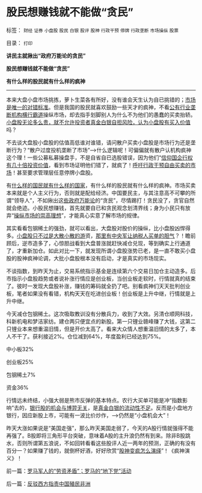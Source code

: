# 股民想赚钱就不能做“贪民”

标签： `财经` `证券` `小盘股` `股民` `白银` `股评` `股神` `行政干预` `停牌` `行政垄断` `市场操纵` `股票` 

目录： `打印`

**讲民主就揪出“政府万能论的贪民”**

**股民想赚钱就不能做“贪民”**

**有什么样的股民就有什么样的疯神**

****

本来大盘小盘市场挑拣，萝卜生菜各有所好，没有谁会天生认为自已挑错的；[市场是唯一的对错标准](../../../2009/4/26/市场信号是万能的，通货紧缩不可怕.md)。但是我国的股民就喜欢鼓励一些天才的疯神，不看[公有行业垄断机构横行霸道](../../../2009/3/20/汇源案中行政垄断反垄断法高效执行.md)操纵市场，却去指手划脚别人为什么不为他们的愚蠢的买卖抬轿。[小盘股无论多么贵，就不允许投资者真金白银自担风险，认为小盘股有买入价值](../../../2009/12/2/“投机创业板”是投资者的权力.md)吗？

不去谈大盘股小盘股的估值高低谁对谁错，请问散户买卖小盘股是市场行为还是垄断行为？“散户过度投机垄断了市场”——>什么逻辑呢！可偏偏就有散户认机构疯神这个理！一些公募私募操盘手，不是自省自已选股错误，因为他们“[信仰国企行权有几十倍投资价值](../../../2008/3/20/房地产金融股高出国际平均估值水平几十倍.md)，看到市场证明他们错了，就疯了！[呼吁行政干预自由买卖的市场](../../../2009/5/1/赌场必杀技，市场计划经济行政干预之自欺欺人.md)！甚至要求管理层任意停牌小盘股。

有[什么样的国民就有什么样的国家](../../../2010/4/15/“反对派”不是“对抗派”.md)，有什么样的股民就有什么样的疯神。市场买卖本来就是个人主义行为，否则就是配给经济。中国要民主，与其注意高不可攀的所谓“领导人”，不如揪出这[些政府万能论](../../../2009/1/7/威权万能论，肆虐中国2000年的条件反射.md)的“贪民”，尽情踢打！贪民没了，贪官自然就会绝迹。小股民想赚钱，首先就要自已和贪民观念划清界线；身为小民只有放弃“[操纵市场的崇高理想](../../../2010/1/19/妄图操纵市场而不得的“理性投资”股评家.md)”，才能真心实意了解市场的规律。



其实看看包钢稀土的强劲，就可以看出，大盘股对股价的操纵，比小盘股凶悍得多。[小盘股只不过是大散小散的游](../../../2010/1/22/小盘股做庄暴升暴跌只是小说故事.md)资，[那里有中央军让纳税人买单的胆气](../../../2008/10/16/A股无非是基金庄家坐庄大盘.md)？！瞻前顾后，逆市造多了，心惊胆战看到大盘普涨就赶快减仓兑现，等到确实上行通道了，才重新加仓。如此对比一下，就发现所谓小盘股涨势已老，是一直不敢买小盘股的股神疯神论调，大批小盘股根本没有启动，才是真实的市场现实。

不谈指数，到昨天为止，交易系统指示基金是连续第六个交易日加仓主动造多。后市指示小盘股趋势或者说补涨行情应是创业板，当创业板走软时，行情就真的结束了。彼时一发现大盘股补涨，赚钱的筹码就全扔了吧。别看疯神们天天批判创业板，笔者如果没有看错，机构天天在吃进创业板！创业板是上升中继，行情就是上升中继。

今天减仓包钢稀土。这次吸取教训没有分散兵力，收到了大效。另清仓顺网科技，科新机电和梦洁家纺。建仓两只便宜点的新股。第一只锂业赣峰赚了大钱，这第二只锂业本来想重温旧情，但是开价太高了。看来大众情人想重温旧情的太多了，本人不干了。获利接近2%。仓位减到64%，年度盈利已经达到75%。

中小板32%

创业板25%

包钢稀土7%

资金36%

行情远未终结，小强大弱是熊市反弹的基本特点。农行大买单可能是冲“指数影响”去的，[银行股的机会与博羿无关](../../../2007/12/12/房地产的真正属性是消费品属性.md)，是[真金白银的流动性不足](../../../2007/9/21/股市楼市人人都赚钱，到底赚了谁的钱.md)。反而是小盘地方银行，因应新股上市，可能有一波比价炒作，——>仍然是“小盘机会大”！

昨天大涨如果说是“美国走强”，那么昨天美国走弱了，今天的A股行情就强得不能再强了。B股即将三角形平台突破，意味着A股的主升浪仍然有到来。除非B股跳水，否则所谓第五浪说，不如回转看看这些股评人近一两年的预测，正确的有没有百分一？如果赚了钱的，就倒杯好酒，好好欣赏“[股神变疯怎么演绎](../../../2010/8/27/“疯神演义”是熊市行情的主题曲.md)”！《疯神演义》！

前一篇：[罗马军人的“劳资矛盾”；罗马的“地下党”活动](../../../2010/8/30/罗马军人的“劳资矛盾”；罗马的“地下党”活动.md)

后一篇：[反驳西方指责中国殖民非洲](../../../2010/8/31/反驳西方指责中国殖民非洲.md)